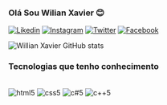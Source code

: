 ### Olá Sou Wilian Xavier 😊

[![Likedin](https://img.shields.io/badge/LinkedIn-0077B5?style=for-the-badge&logo=linkedin&logoColor=white)](https://www.linkedin.com/in/willian-xavier-984371149/)
[![Instagram](https://img.shields.io/badge/Instagram-E4405F?style=for-the-badge&logo=instagram&logoColor=white)](https://www.instagram.com/_willian.xavier/)
[![Twitter](https://img.shields.io/badge/Twitter-1DA1F2?style=for-the-badge&logo=twitter&logoColor=white
)](https://twitter.com/_Willianxavier1)
[![Facebook](https://img.shields.io/badge/Facebook-1877F2?style=for-the-badge&logo=facebook&logoColor=white
)](https://www.facebook.com/profile.php?id=100080290191807&viewas=100000686899395)

![Willian Xavier GitHub stats](https://github-readme-stats.vercel.app/api?username=willianxavierdossantos&show_icons=true&theme=radical)

### Tecnologias que tenho conhecimento

<div style="display: inline_block"><br/>
<img aline="center" alt="html5" src="https://img.shields.io/badge/HTML-239120?style=for-the-badge&logo=html5&logoColor=white">
<img aline="center" alt="css5" src="https://img.shields.io/badge/CSS-239120?&style=for-the-badge&logo=css3&logoColor=white">
<img aline="center" alt="c#5" src="https://img.shields.io/badge/C%23-239120?style=for-the-badge&logo=c-sharp&logoColor=white">
<img aline="center" alt="c++5" src="https://img.shields.io/badge/C%2B%2B-00599C?style=for-the-badge&logo=c%2B%2B&logoColor=white">
</div>
